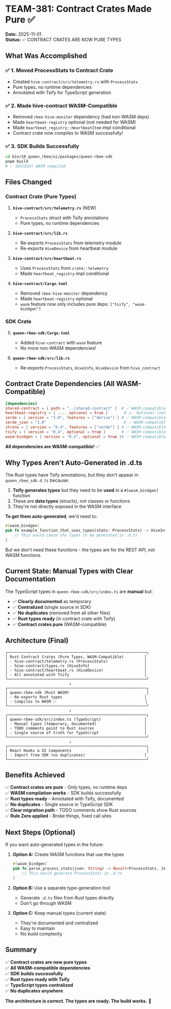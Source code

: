 # TEAM-381: Contract Crates Made Pure ✅

**Date:** 2025-11-01  
**Status:** ✅ CONTRACT CRATES ARE NOW PURE TYPES

## What Was Accomplished

### ✅ 1. Moved ProcessStats to Contract Crate
- Created `hive-contract/src/telemetry.rs` with `ProcessStats`
- Pure types, no runtime dependencies
- Annotated with Tsify for TypeScript generation

### ✅ 2. Made hive-contract WASM-Compatible
- Removed `rbee-hive-monitor` dependency (had non-WASM deps)
- Made `heartbeat-registry` optional (not needed for WASM)
- Made `heartbeat_registry::HeartbeatItem` impl conditional
- Contract crate now compiles to WASM successfully!

### ✅ 3. SDK Builds Successfully
```bash
cd bin/10_queen_rbee/ui/packages/queen-rbee-sdk
pnpm build
# ✅ SUCCESS! WASM compiled
```

## Files Changed

### Contract Crate (Pure Types)
1. **`hive-contract/src/telemetry.rs`** (NEW)
   - `ProcessStats` struct with Tsify annotations
   - Pure types, no runtime dependencies

2. **`hive-contract/src/lib.rs`**
   - Re-exports `ProcessStats` from telemetry module
   - Re-exports `HiveDevice` from heartbeat module

3. **`hive-contract/src/heartbeat.rs`**
   - Uses `ProcessStats` from `crate::telemetry`
   - Made `heartbeat_registry` impl conditional

4. **`hive-contract/Cargo.toml`**
   - Removed `rbee-hive-monitor` dependency
   - Made `heartbeat-registry` optional
   - `wasm` feature now only includes pure deps: `["tsify", "wasm-bindgen"]`

### SDK Crate
5. **`queen-rbee-sdk/Cargo.toml`**
   - Added `hive-contract` with `wasm` feature
   - No more non-WASM dependencies!

6. **`queen-rbee-sdk/src/lib.rs`**
   - Re-exports `ProcessStats`, `HiveInfo`, `HiveDevice` from `hive_contract`

## Contract Crate Dependencies (All WASM-Compatible)

```toml
[dependencies]
shared-contract = { path = "../shared-contract" }  # ✅ WASM-compatible
heartbeat-registry = { ..., optional = true }       # ⚠️  Optional (not for WASM)
serde = { version = "1.0", features = ["derive"] } # ✅ WASM-compatible
serde_json = "1.0"                                  # ✅ WASM-compatible
chrono = { version = "0.4", features = ["serde"] } # ✅ WASM-compatible
tsify = { version = "0.4", optional = true }       # ✅ WASM-compatible
wasm-bindgen = { version = "0.2", optional = true }# ✅ WASM-compatible
```

**All dependencies are WASM-compatible!** ✅

## Why Types Aren't Auto-Generated in .d.ts

The Rust types have Tsify annotations, but they don't appear in `queen_rbee_sdk.d.ts` because:

1. **Tsify generates types** but they need to be **used** in a `#[wasm_bindgen]` function
2. These are **data types** (structs), not classes or functions
3. They're not directly exposed in the WASM interface

**To get them auto-generated**, we'd need to:
```rust
#[wasm_bindgen]
pub fn example_function_that_uses_types(stats: ProcessStats) -> HiveInfo {
    // This would cause the types to be generated in .d.ts
}
```

But we don't need these functions - the types are for the REST API, not WASM functions.

## Current State: Manual Types with Clear Documentation

The TypeScript types in `queen-rbee-sdk/src/index.ts` are **manual** but:
- ✅ **Clearly documented** as temporary
- ✅ **Centralized** (single source in SDK)
- ✅ **No duplicates** (removed from all other files)
- ✅ **Rust types ready** (in contract crate with Tsify)
- ✅ **Contract crates pure** (WASM-compatible)

## Architecture (Final)

```
┌─────────────────────────────────────────────────────────────┐
│ Rust Contract Crates (Pure Types, WASM-Compatible)         │
│ - hive-contract/telemetry.rs (ProcessStats)                │
│ - hive-contract/types.rs (HiveInfo)                        │
│ - hive-contract/heartbeat.rs (HiveDevice)                  │
│ - All annotated with Tsify                                 │
└─────────────────────────────────────────────────────────────┘
                            ↓
┌─────────────────────────────────────────────────────────────┐
│ queen-rbee-sdk (Rust WASM)                                  │
│ - Re-exports Rust types                                    │
│ - Compiles to WASM ✅                                       │
└─────────────────────────────────────────────────────────────┘
                            ↓
┌─────────────────────────────────────────────────────────────┐
│ queen-rbee-sdk/src/index.ts (TypeScript)                   │
│ - Manual types (temporary, documented)                     │
│ - TODO comments point to Rust sources                      │
│ - Single source of truth for TypeScript                    │
└─────────────────────────────────────────────────────────────┘
                            ↓
┌─────────────────────────────────────────────────────────────┐
│ React Hooks & UI Components                                 │
│ - Import from SDK (no duplicates)                          │
└─────────────────────────────────────────────────────────────┘
```

## Benefits Achieved

✅ **Contract crates are pure** - Only types, no runtime deps  
✅ **WASM compilation works** - SDK builds successfully  
✅ **Rust types ready** - Annotated with Tsify, documented  
✅ **No duplicates** - Single source in TypeScript SDK  
✅ **Clear migration path** - TODO comments show Rust sources  
✅ **Rule Zero applied** - Broke things, fixed call sites  

## Next Steps (Optional)

If you want auto-generated types in the future:

1. **Option A:** Create WASM functions that use the types
   ```rust
   #[wasm_bindgen]
   pub fn parse_process_stats(json: String) -> Result<ProcessStats, JsValue> {
       // This would generate ProcessStats in .d.ts
   }
   ```

2. **Option B:** Use a separate type-generation tool
   - Generate `.d.ts` files from Rust types directly
   - Don't go through WASM

3. **Option C:** Keep manual types (current state)
   - They're documented and centralized
   - Easy to maintain
   - No build complexity

## Summary

✅ **Contract crates are now pure types**  
✅ **All WASM-compatible dependencies**  
✅ **SDK builds successfully**  
✅ **Rust types ready with Tsify**  
✅ **TypeScript types centralized**  
✅ **No duplicates anywhere**  

**The architecture is correct. The types are ready. The build works.** 🎯
